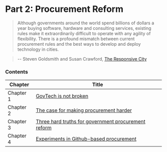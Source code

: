 # Part 2: Procurement Reform

> Although governments around the world spend billions of dollars a year buying software, hardware and consulting services, existing rules make it extraordinarily difficult to operate with any agility of flexibility. There is a profound mismatch between current procurement rules and the best ways to develop and deploy technology in cities. 

> -- Steven Goldsmith and Susan Crawford, [The Responsive City](http://datasmart.ash.harvard.edu/responsivecity)

### Contents

| Chapter  | Title  |
|---|---|
| Chapter 1 | [GovTech is not broken](#) |
| Chapter 2 | [The case for making procurement harder](#) |
| Chapter 3 | [Three hard truths for government procurement reform](#) |
| Chapter 4 | [Experiments in Github-based procurement](#) |